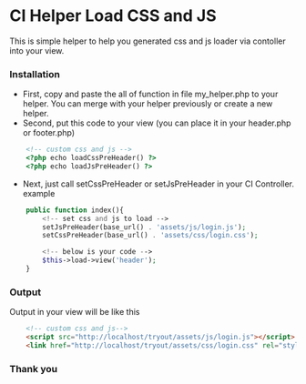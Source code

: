 # CI Helper Load CSS and JS
This is simple helper to help you generated css and js loader via contoller into your view. 

### Installation
- First, copy and paste the all of function in file my_helper.php to your helper. You can merge with your helper previously or create a new helper.
- Second, put this code to your view (you can place it in your header.php or footer.php) 
```html
    <!-- custom css and js -->
    <?php echo loadCssPreHeader() ?>
    <?php echo loadJsPreHeader() ?>
```
- Next, just call setCssPreHeader or setJsPreHeader in your CI Controller. example
```php
    public function index(){
        <!-- set css and js to load -->
        setJsPreHeader(base_url() . 'assets/js/login.js');
        setCssPreHeader(base_url() . 'assets/css/login.css');        

        <!-- below is your code -->
        $this->load->view('header');
    }
```

### Output
Output in your view will be like this
```html
    <!-- custom css and js-->
    <script src="http://localhost/tryout/assets/js/login.js"></script> 
    <link href="http://localhost/tryout/assets/css/login.css" rel="stylesheet">
```
### Thank you
